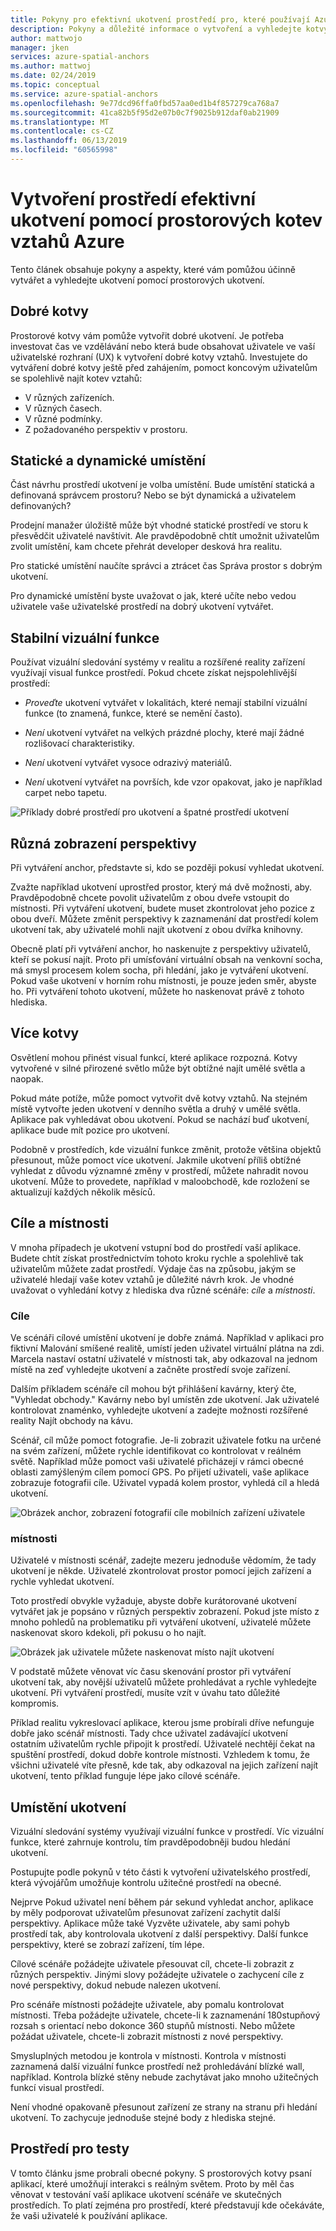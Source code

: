 ```yaml
---
title: Pokyny pro efektivní ukotvení prostředí pro, které používají Azure prostorových kotvy | Dokumentace Microsoftu
description: Pokyny a důležité informace o vytvoření a vyhledejte kotvy efektivně pomocí prostorových kotvy Azure.
author: mattwojo
manager: jken
services: azure-spatial-anchors
ms.author: mattwoj
ms.date: 02/24/2019
ms.topic: conceptual
ms.service: azure-spatial-anchors
ms.openlocfilehash: 9e77dcd96ffa0fbd57aa0ed1b4f857279ca768a7
ms.sourcegitcommit: 41ca82b5f95d2e07b0c7f9025b912daf0ab21909
ms.translationtype: MT
ms.contentlocale: cs-CZ
ms.lasthandoff: 06/13/2019
ms.locfileid: "60565998"
---
```

# <a name="create-an-effective-anchor-experience-by-using-azure-spatial-anchors"></a>Vytvoření prostředí efektivní ukotvení pomocí prostorových kotev vztahů Azure

Tento článek obsahuje pokyny a aspekty, které vám pomůžou účinně vytvářet a vyhledejte ukotvení pomocí prostorových ukotvení.

## <a name="good-anchors"></a>Dobré kotvy

Prostorové kotvy vám pomůže vytvořit dobré ukotvení. Je potřeba investovat čas ve vzdělávání nebo která bude obsahovat uživatele ve vaší uživatelské rozhraní (UX) k vytvoření dobré kotvy vztahů. Investujete do vytváření dobré kotvy ještě před zahájením, pomoct koncovým uživatelům se spolehlivě najít kotev vztahů:

- V různých zařízeních.
- V různých časech.
- V různé podmínky.
- Z požadovaného perspektiv v prostoru.

## <a name="static-and-dynamic-locations"></a>Statické a dynamické umístění

Část návrhu prostředí ukotvení je volba umístění. Bude umístění statická a definovaná správcem prostoru? Nebo se být dynamická a uživatelem definovaných?

Prodejní manažer úložiště může být vhodné statické prostředí ve storu k přesvědčit uživatelé navštívit. Ale pravděpodobně chtít umožnit uživatelům zvolit umístění, kam chcete přehrát developer desková hra realitu.

Pro statické umístění naučíte správci a ztrácet čas Správa prostor s dobrým ukotvení.

Pro dynamické umístění byste uvažovat o jak, které učíte nebo vedou uživatele vaše uživatelské prostředí na dobrý ukotvení vytvářet.

## <a name="stable-visual-features"></a>Stabilní vizuální funkce

Používat vizuální sledování systémy v realitu a rozšířené reality zařízení využívají visual funkce prostředí. Pokud chcete získat nejspolehlivější prostředí:  

- *Proveďte* ukotvení vytvářet v lokalitách, které nemají stabilní vizuální funkce (to znamená, funkce, které se nemění často).

- *Není* ukotvení vytvářet na velkých prázdné plochy, které mají žádné rozlišovací charakteristiky.

- *Není* ukotvení vytvářet vysoce odrazivý materiálů.

- *Není* ukotvení vytvářet na površích, kde vzor opakovat, jako je například carpet nebo tapetu.

![Příklady dobré prostředí pro ukotvení a špatné prostředí ukotvení](./media/stable-visual.png)

## <a name="various-viewing-perspectives"></a>Různá zobrazení perspektivy

Při vytváření anchor, představte si, kdo se později pokusí vyhledat ukotvení.

Zvažte například ukotvení uprostřed prostor, který má dvě možnosti, aby. Pravděpodobně chcete povolit uživatelům z obou dveře vstoupit do místnosti. Při vytváření ukotvení, budete muset zkontrolovat jeho pozice z obou dveří. Můžete změnit perspektivy k zaznamenání dat prostředí kolem ukotvení tak, aby uživatelé mohli najít ukotvení z obou dvířka knihovny.

Obecně platí při vytváření anchor, ho naskenujte z perspektivy uživatelů, kteří se pokusí najít. Proto při umísťování virtuální obsah na venkovní socha, má smysl procesem kolem socha, při hledání, jako je vytváření ukotvení. Pokud vaše ukotvení v horním rohu místnosti, je pouze jeden směr, abyste ho. Při vytváření tohoto ukotvení, můžete ho naskenovat právě z tohoto hlediska.

## <a name="multiple-anchors"></a>Více kotvy

Osvětlení mohou přinést visual funkcí, které aplikace rozpozná. Kotvy vytvořené v silné přirozené světlo může být obtížné najít umělé světla a naopak.  

Pokud máte potíže, může pomoct vytvořit dvě kotvy vztahů. Na stejném místě vytvořte jeden ukotvení v denního světla a druhý v umělé světla. Aplikace pak vyhledávat obou ukotvení. Pokud se nachází buď ukotvení, aplikace bude mít pozice pro ukotvení. 

Podobně v prostředích, kde vizuální funkce změnit, protože většina objektů přesunout, může pomoct více ukotvení. Jakmile ukotvení příliš obtížné vyhledat z důvodu významné změny v prostředí, můžete nahradit novou ukotvení. Může to provedete, například v maloobchodě, kde rozložení se aktualizují každých několik měsíců.

## <a name="targets-and-rooms"></a>Cíle a místnosti

V mnoha případech je ukotvení vstupní bod do prostředí vaší aplikace. Budete chtít získat prostřednictvím tohoto kroku rychle a spolehlivě tak uživatelům můžete zadat prostředí. Výdaje čas na způsobu, jakým se uživatelé hledají vaše kotev vztahů je důležité návrh krok. Je vhodné uvažovat o vyhledání kotvy z hlediska dva různé scénáře: *cíle* a *místnosti*.

### <a name="targets"></a>Cíle

Ve scénáři cílové umístění ukotvení je dobře známá. Například v aplikaci pro fiktivní Malování smíšené realitě, umístí jeden uživatel virtuální plátna na zdi. Marcela nastaví ostatní uživatelé v místnosti tak, aby odkazoval na jednom místě na zeď vyhledejte ukotvení a začněte prostředí svoje zařízení.  

Dalším příkladem scénáře cíl mohou být přihlášení kavárny, který čte, "Vyhledat obchody." Kavárny nebo byl umístěn zde ukotvení. Jak uživatelé kontrolovat znaménko, vyhledejte ukotvení a zadejte možnosti rozšířené reality Najít obchody na kávu.

Scénář, cíl může pomoct fotografie. Je-li zobrazit uživatele fotku na určené na svém zařízení, můžete rychle identifikovat co kontrolovat v reálném světě. Například může pomoct vaši uživatelé přicházejí v rámci obecné oblasti zamýšleným cílem pomocí GPS. Po přijetí uživateli, vaše aplikace zobrazuje fotografii cíle. Uživatel vypadá kolem prostor, vyhledá cíl a hledá ukotvení.

![Obrázek anchor, zobrazení fotografií cíle mobilních zařízení uživatele](./media/start-here-edit.png)

### <a name="rooms"></a>místnosti

Uživatelé v místnosti scénář, zadejte mezeru jednoduše vědomím, že tady ukotvení je někde. Uživatelé zkontrolovat prostor pomocí jejich zařízení a rychle vyhledat ukotvení.

Toto prostředí obvykle vyžaduje, abyste dobře kurátorované ukotvení vytvářet jak je popsáno v různých perspektiv zobrazení. Pokud jste místo z mnoho pohledů na problematiku při vytváření ukotvení, uživatelé můžete naskenovat skoro kdekoli, při pokusu o ho najít.

![Obrázek jak uživatele můžete naskenovat místo najít ukotvení](./media/scan-room.png)

V podstatě můžete věnovat víc času skenování prostor při vytváření ukotvení tak, aby novější uživatelů můžete prohledávat a rychle vyhledejte ukotvení. Při vytváření prostředí, musíte vzít v úvahu tato důležité kompromis.

Příklad realitu vykreslovací aplikace, kterou jsme probírali dříve nefunguje dobře jako scénář místnosti. Tady chce uživatel zadávající ukotvení ostatním uživatelům rychle připojit k prostředí. Uživatelé nechtějí čekat na spuštění prostředí, dokud dobře kontrole místnosti. Vzhledem k tomu, že všichni uživatelé víte přesně, kde tak, aby odkazoval na jejich zařízení najít ukotvení, tento příklad funguje lépe jako cílové scénáře.

## <a name="anchor-location"></a>Umístění ukotvení

Vizuální sledování systémy využívají vizuální funkce v prostředí. Víc vizuální funkce, které zahrnuje kontrolu, tím pravděpodobněji budou hledání ukotvení.

Postupujte podle pokynů v této části k vytvoření uživatelského prostředí, která vývojářům umožňuje kontrolu užitečné prostředí na obecné.

Nejprve Pokud uživatel není během pár sekund vyhledat anchor, aplikace by měly podporovat uživatelům přesunovat zařízení zachytit další perspektivy. Aplikace může také Vyzvěte uživatele, aby sami pohyb prostředí tak, aby kontrolovala ukotvení z další perspektivy. Další funkce perspektivy, které se zobrazí zařízení, tím lépe.

Cílové scénáře požádejte uživatele přesouvat cíl, chcete-li zobrazit z různých perspektiv. Jinými slovy požádejte uživatele o zachycení cíle z nové perspektivy, dokud nebude nalezen ukotvení.

Pro scénáře místnosti požádejte uživatele, aby pomalu kontrolovat místnosti. Třeba požádejte uživatele, chcete-li k zaznamenání 180stupňový rozsah s orientací nebo dokonce 360 stupňů místnosti. Nebo můžete požádat uživatele, chcete-li zobrazit místnosti z nové perspektivy. 

Smysluplných metodou je kontrola v místnosti. Kontrola v místnosti zaznamená další vizuální funkce prostředí než prohledávání blízké wall, například. Kontrola blízké stěny nebude zachytávat jako mnoho užitečných funkcí visual prostředí.

Není vhodné opakovaně přesunout zařízení ze strany na stranu při hledání ukotvení. To zachycuje jednoduše stejné body z hlediska stejné.

## <a name="experience-tests"></a>Prostředí pro testy

V tomto článku jsme probrali obecné pokyny. S prostorových kotvy psaní aplikací, které umožňují interakci s reálným světem. Proto by měl čas věnovat v testování vaší aplikace ukotvení scénáře ve skutečných prostředích. To platí zejména pro prostředí, které představují kde očekáváte, že vaši uživatelé k používání aplikace.
